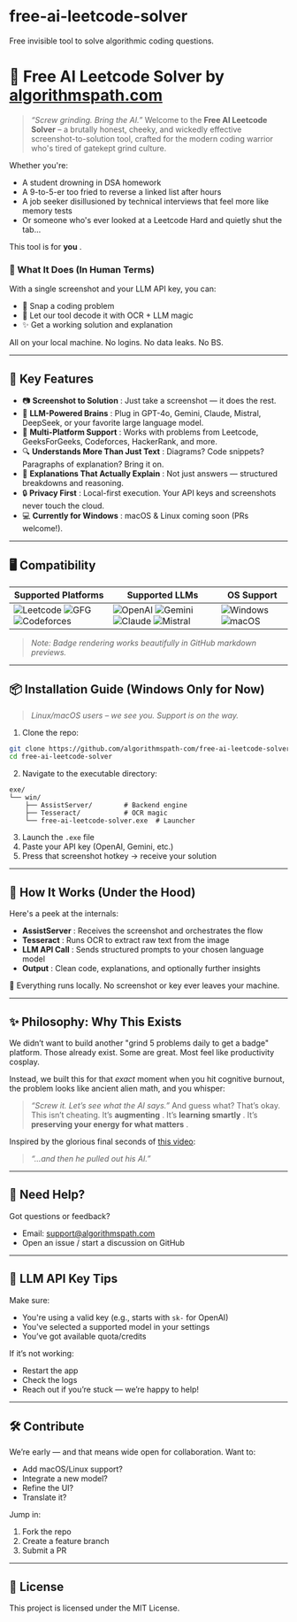 # free-ai-leetcode-solver
Free invisible tool to solve algorithmic coding questions.
# 🧠 Free AI Leetcode Solver by [algorithmspath.com](https://algorithmspath.com/)

> *“Screw grinding. Bring the AI.”*
Welcome to the **Free AI Leetcode Solver** – a brutally honest, cheeky, and wickedly effective screenshot-to-solution tool, crafted for the modern coding warrior who's tired of gatekept grind culture.

Whether you're:

* A student drowning in DSA homework
* A 9-to-5-er too fried to reverse a linked list after hours
* A job seeker disillusioned by technical interviews that feel more like memory tests
* Or someone who's ever looked at a Leetcode Hard and quietly shut the tab...

This tool is for  **you** .

### 🤖 What It Does (In Human Terms)

With a single screenshot and your LLM API key, you can:

* 📸 Snap a coding problem
* 🧠 Let our tool decode it with OCR + LLM magic
* ✨ Get a working solution and explanation

All on your local machine. No logins. No data leaks. No BS.

---

## 🚀 Key Features

* 📷  **Screenshot to Solution** : Just take a screenshot — it does the rest.
* 🤖  **LLM-Powered Brains** : Plug in GPT-4o, Gemini, Claude, Mistral, DeepSeek, or your favorite large language model.
* 🧠  **Multi-Platform Support** : Works with problems from Leetcode, GeeksForGeeks, Codeforces, HackerRank, and more.
* 🔍  **Understands More Than Just Text** : Diagrams? Code snippets? Paragraphs of explanation? Bring it on.
* 💬  **Explanations That Actually Explain** : Not just answers — structured breakdowns and reasoning.
* 🔒  **Privacy First** : Local-first execution. Your API keys and screenshots never touch the cloud.
* 💻  **Currently for Windows** : macOS & Linux coming soon (PRs welcome!).

---

## 🖥️ Compatibility

| Supported Platforms                                                                                                                                                                                                                                             | Supported LLMs                                                                                                                                                                                                                                                                                                    | OS Support                                                                                                                                 |
| --------------------------------------------------------------------------------------------------------------------------------------------------------------------------------------------------------------------------------------------------------------- | ----------------------------------------------------------------------------------------------------------------------------------------------------------------------------------------------------------------------------------------------------------------------------------------------------------------- | ------------------------------------------------------------------------------------------------------------------------------------------ |
| ![Leetcode](https://img.shields.io/badge/Leetcode-orange?logo=leetcode) ![GFG](https://img.shields.io/badge/GeeksForGeeks-28a745?logo=data:image/png;base64,iVBOR...) ![Codeforces](https://img.shields.io/badge/Codeforces-blue?logo=data:image/png;base64,iVBOR...) | ![OpenAI](https://img.shields.io/badge/OpenAI-API-black?logo=openai) ![Gemini](https://img.shields.io/badge/Gemini-Google-blue?logo=google) ![Claude](https://img.shields.io/badge/Claude-Anthropic-7c4dff?logo=anthropic) ![Mistral](https://img.shields.io/badge/Mistral-AI-ffcc00?logo=data:image/png;base64,iVBOR...) | ![Windows](https://img.shields.io/badge/Windows-OS-blue?logo=windows) ![macOS](https://img.shields.io/badge/macOS-coming_soon-grey?logo=apple) |

> *Note: Badge rendering works beautifully in GitHub markdown previews.*
---

## 📦 Installation Guide (Windows Only for Now)

> *Linux/macOS users – we see you. Support is on the way.*
1. Clone the repo:

```bash
git clone https://github.com/algorithmspath-com/free-ai-leetcode-solver.git
cd free-ai-leetcode-solver
```

2. Navigate to the executable directory:

```
exe/
└── win/
    ├── AssistServer/        # Backend engine
    ├── Tesseract/           # OCR magic
    └── free-ai-leetcode-solver.exe  # Launcher
```

3. Launch the `.exe` file
4. Paste your API key (OpenAI, Gemini, etc.)
5. Press that screenshot hotkey → receive your solution

---

## 🔬 How It Works (Under the Hood)

Here's a peek at the internals:

* **AssistServer** : Receives the screenshot and orchestrates the flow
* **Tesseract** : Runs OCR to extract raw text from the image
* **LLM API Call** : Sends structured prompts to your chosen language model
* **Output** : Clean code, explanations, and optionally further insights

🔐 Everything runs locally. No screenshot or key ever leaves your machine.

---

## ✨ Philosophy: Why This Exists

We didn’t want to build another "grind 5 problems daily to get a badge" platform. Those already exist. Some are great. Most feel like productivity cosplay.

Instead, we built this for that *exact* moment when you hit cognitive burnout, the problem looks like ancient alien math, and you whisper:

> *“Screw it. Let’s see what the AI says.”*
And guess what? That’s okay. This isn’t cheating. It’s  **augmenting** . It’s  **learning smartly** . It’s  **preserving your energy for what matters** .

Inspired by the glorious final seconds of [this video](https://www.youtube.com/watch?v=c_KuqYVDpJg):

> *“…and then he pulled out his AI.”*
---

## 🙋 Need Help?

Got questions or feedback?

* Email: [support@algorithmspath.com](mailto:support@algorithmspath.com)
* Open an issue / start a discussion on GitHub

---

## 🔑 LLM API Key Tips

Make sure:

* You're using a valid key (e.g., starts with `sk-` for OpenAI)
* You've selected a supported model in your settings
* You’ve got available quota/credits

If it’s not working:

* Restart the app
* Check the logs
* Reach out if you’re stuck — we’re happy to help!

---

## 🛠 Contribute

We’re early — and that means wide open for collaboration.
Want to:

* Add macOS/Linux support?
* Integrate a new model?
* Refine the UI?
* Translate it?

Jump in:

1. Fork the repo
2. Create a feature branch
3. Submit a PR

---

## 📄 License

This project is licensed under the MIT License.

